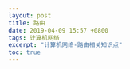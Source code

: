 ```yaml
---
layout: post
title: 路由
date: 2019-04-09 15:57 +0800
tags: 计算机网络
excerpt: "计算机网络-路由相关知识点"
toc: true
---
```

